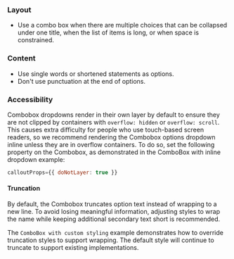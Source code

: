 ### Layout

- Use a combo box when there are multiple choices that can be collapsed under one title, when the list of items is long, or when space is constrained.

### Content

- Use single words or shortened statements as options.
- Don't use punctuation at the end of options.

### Accessibility

Combobox dropdowns render in their own layer by default to ensure they are not clipped by containers with `overflow: hidden` or `overflow: scroll`. This causes extra difficulty for people who use touch-based screen readers, so we recommend rendering the Combobox options dropdown inline unless they are in overflow containers. To do so, set the following property on the Combobox, as demonstrated in the ComboBox with inline dropdown example:

```js
calloutProps={{ doNotLayer: true }}
```

#### Truncation

By default, the Combobox truncates option text instead of wrapping to a new line. To avoid losing meaningful information, adjusting styles to wrap the name while keeping additional secondary text short is recommended.

The `ComboBox with custom styling` example demonstrates how to override truncation styles to support wrapping. The default style will continue to truncate to support existing implementations.
